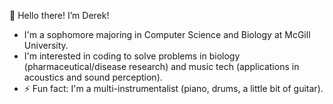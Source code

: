 👋 Hello there! I’m Derek!
- I'm a sophomore majoring in Computer Science and Biology at McGill University.
- I'm interested in coding to solve problems in biology (pharmaceutical/disease research) and music tech (applications in acoustics and sound perception). 
- ⚡ Fun fact: I'm a multi-instrumentalist (piano, drums, a little bit of guitar).

<!---
canadianderssop/canadianderssop is a ✨ special ✨ repository because its `README.md` (this file) appears on your GitHub profile.
You can click the Preview link to take a look at your changes.
--->
